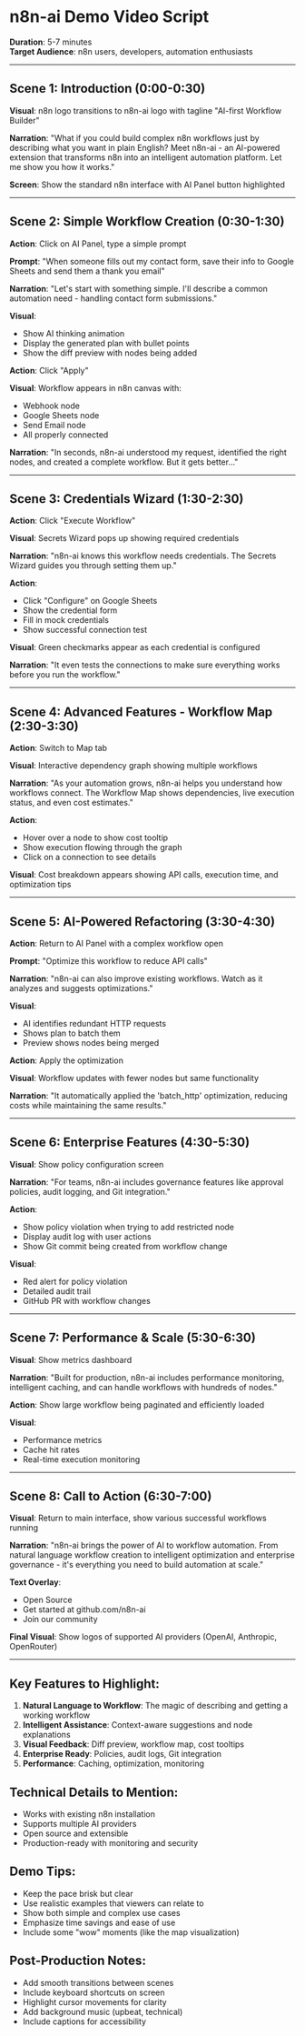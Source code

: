 # n8n-ai Demo Video Script

**Duration**: 5-7 minutes  
**Target Audience**: n8n users, developers, automation enthusiasts

---

## Scene 1: Introduction (0:00-0:30)

**Visual**: n8n logo transitions to n8n-ai logo with tagline "AI-first Workflow Builder"

**Narration**:
"What if you could build complex n8n workflows just by describing what you want in plain English? Meet n8n-ai - an AI-powered extension that transforms n8n into an intelligent automation platform. Let me show you how it works."

**Screen**: Show the standard n8n interface with AI Panel button highlighted

---

## Scene 2: Simple Workflow Creation (0:30-1:30)

**Action**: Click on AI Panel, type a simple prompt

**Prompt**: "When someone fills out my contact form, save their info to Google Sheets and send them a thank you email"

**Narration**:
"Let's start with something simple. I'll describe a common automation need - handling contact form submissions."

**Visual**: 
- Show AI thinking animation
- Display the generated plan with bullet points
- Show the diff preview with nodes being added

**Action**: Click "Apply"

**Visual**: Workflow appears in n8n canvas with:
- Webhook node
- Google Sheets node  
- Send Email node
- All properly connected

**Narration**:
"In seconds, n8n-ai understood my request, identified the right nodes, and created a complete workflow. But it gets better..."

---

## Scene 3: Credentials Wizard (1:30-2:30)

**Action**: Click "Execute Workflow"

**Visual**: Secrets Wizard pops up showing required credentials

**Narration**:
"n8n-ai knows this workflow needs credentials. The Secrets Wizard guides you through setting them up."

**Action**: 
- Click "Configure" on Google Sheets
- Show the credential form
- Fill in mock credentials
- Show successful connection test

**Visual**: Green checkmarks appear as each credential is configured

**Narration**:
"It even tests the connections to make sure everything works before you run the workflow."

---

## Scene 4: Advanced Features - Workflow Map (2:30-3:30)

**Action**: Switch to Map tab

**Visual**: Interactive dependency graph showing multiple workflows

**Narration**:
"As your automation grows, n8n-ai helps you understand how workflows connect. The Workflow Map shows dependencies, live execution status, and even cost estimates."

**Action**: 
- Hover over a node to show cost tooltip
- Show execution flowing through the graph
- Click on a connection to see details

**Visual**: Cost breakdown appears showing API calls, execution time, and optimization tips

---

## Scene 5: AI-Powered Refactoring (3:30-4:30)

**Action**: Return to AI Panel with a complex workflow open

**Prompt**: "Optimize this workflow to reduce API calls"

**Narration**:
"n8n-ai can also improve existing workflows. Watch as it analyzes and suggests optimizations."

**Visual**:
- AI identifies redundant HTTP requests
- Shows plan to batch them
- Preview shows nodes being merged

**Action**: Apply the optimization

**Visual**: Workflow updates with fewer nodes but same functionality

**Narration**:
"It automatically applied the 'batch_http' optimization, reducing costs while maintaining the same results."

---

## Scene 6: Enterprise Features (4:30-5:30)

**Visual**: Show policy configuration screen

**Narration**:
"For teams, n8n-ai includes governance features like approval policies, audit logging, and Git integration."

**Action**:
- Show policy violation when trying to add restricted node
- Display audit log with user actions
- Show Git commit being created from workflow change

**Visual**: 
- Red alert for policy violation
- Detailed audit trail
- GitHub PR with workflow changes

---

## Scene 7: Performance & Scale (5:30-6:30)

**Visual**: Show metrics dashboard

**Narration**:
"Built for production, n8n-ai includes performance monitoring, intelligent caching, and can handle workflows with hundreds of nodes."

**Action**: Show large workflow being paginated and efficiently loaded

**Visual**: 
- Performance metrics
- Cache hit rates
- Real-time execution monitoring

---

## Scene 8: Call to Action (6:30-7:00)

**Visual**: Return to main interface, show various successful workflows running

**Narration**:
"n8n-ai brings the power of AI to workflow automation. From natural language workflow creation to intelligent optimization and enterprise governance - it's everything you need to build automation at scale."

**Text Overlay**:
- Open Source
- Get started at github.com/n8n-ai
- Join our community

**Final Visual**: Show logos of supported AI providers (OpenAI, Anthropic, OpenRouter)

---

## Key Features to Highlight:

1. **Natural Language to Workflow**: The magic of describing and getting a working workflow
2. **Intelligent Assistance**: Context-aware suggestions and node explanations  
3. **Visual Feedback**: Diff preview, workflow map, cost tooltips
4. **Enterprise Ready**: Policies, audit logs, Git integration
5. **Performance**: Caching, optimization, monitoring

## Technical Details to Mention:

- Works with existing n8n installation
- Supports multiple AI providers
- Open source and extensible
- Production-ready with monitoring and security

## Demo Tips:

- Keep the pace brisk but clear
- Use realistic examples that viewers can relate to
- Show both simple and complex use cases
- Emphasize time savings and ease of use
- Include some "wow" moments (like the map visualization)

## Post-Production Notes:

- Add smooth transitions between scenes
- Include keyboard shortcuts on screen
- Highlight cursor movements for clarity
- Add background music (upbeat, technical)
- Include captions for accessibility